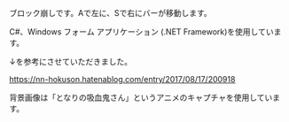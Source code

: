 ブロック崩しです。Aで左に、Sで右にバーが移動します。

C#、Windows フォーム アプリケーション (.NET Framework)を使用しています。

↓を参考にさせていただきました。

https://nn-hokuson.hatenablog.com/entry/2017/08/17/200918

背景画像は「となりの吸血鬼さん」というアニメのキャプチャを使用しています。
